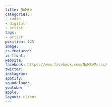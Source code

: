 ```yaml
---
title: NoMBe
categories:
- radio
- digital
- artist
tags:
- artist
position: 125
image: 
is-featured: 
is-front: 
website: 
facebook: https://www.facebook.com/NoMBeMusic/
twitter: 
instagram: 
spotify: 
soundcloud: 
youtube: 
apple: 
layout: client
---
```


